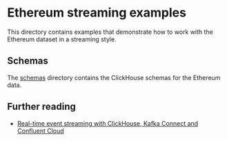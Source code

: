 # Ethereum streaming examples

This directory contains examples that demonstrate how to work with the Ethereum dataset in a streaming style.

## Schemas

The [schemas](schemas) directory contains the ClickHouse schemas for the Ethereum data.

## Further reading

 - [Real-time event streaming with ClickHouse, Kafka Connect and Confluent Cloud](https://clickhouse.com/blog/real-time-event-streaming-with-kafka-connect-confluent-cloud-clickhouse)